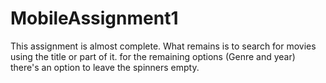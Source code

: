 # MobileAssignment1
This assignment is almost complete.
What remains is to search for movies using the title or part of it.
for the remaining options (Genre and year) there's an option to leave the spinners empty.
